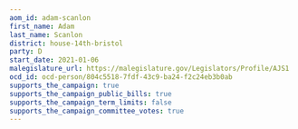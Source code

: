 ```yaml
---
aom_id: adam-scanlon
first_name: Adam
last_name: Scanlon
district: house-14th-bristol
party: D
start_date: 2021-01-06
malegislature_url: https://malegislature.gov/Legislators/Profile/AJS1
ocd_id: ocd-person/804c5518-7fdf-43c9-ba24-f2c24eb3b0ab
supports_the_campaign: true
supports_the_campaign_public_bills: true
supports_the_campaign_term_limits: false
supports_the_campaign_committee_votes: true
---
```

